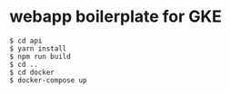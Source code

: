 # webapp boilerplate for GKE
```
$ cd api
$ yarn install
$ npm run build
$ cd ..
$ cd docker
$ docker-compose up
```
